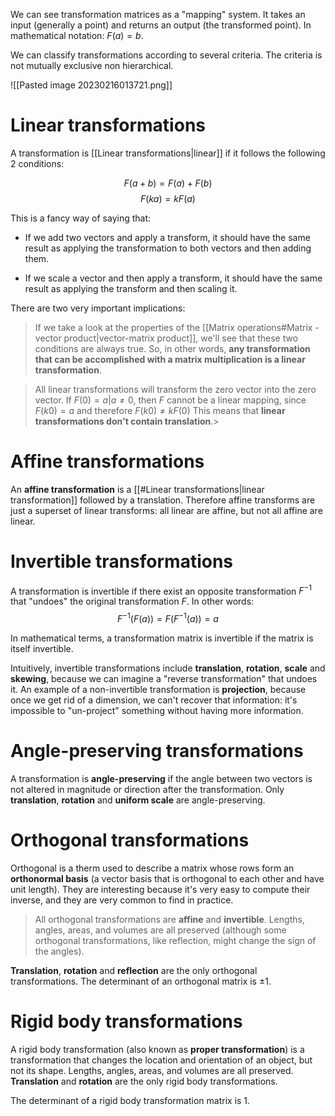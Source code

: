 
We can see transformation matrices as a "mapping" system. It takes an input (generally a point) and returns an output (the transformed point). In mathematical notation: $F(a) = b$.

We can classify transformations according to several criteria. The criteria is not mutually exclusive non hierarchical.

![[Pasted image 20230216013721.png]]

# Linear transformations

A transformation is [[Linear transformations|linear]] if it follows the following 2 conditions:

$$F(a+b) = F(a) + F(b)$$
$$F(ka) = kF(a)$$

This is a fancy way of saying that: 

- If we add two vectors and apply a transform, it should have the same result as applying the transformation to both vectors and then adding them.

- If we scale a vector and then apply a transform, it should have the same result as applying the transform and then scaling it.

There are two very important implications:

>If we take a look at the properties of the [[Matrix operations#Matrix - vector product|vector-matrix product]], we'll see that these two conditions are always true. So, in other words, **any transformation that can be accomplished with a matrix multiplication is a linear transformation**.

>All linear transformations will transform the zero vector into the zero vector. If $F(0) = a | a \neq 0$, then $F$ cannot be a linear mapping, since $F(k0) = a$ and therefore $F(k0) \neq kF(0)$ This means that **linear transformations don't contain translation**.>

# Affine transformations

An **affine transformation** is a [[#Linear transformations|linear transformation]] followed by a translation. Therefore affine transforms are just a superset of linear transforms: all linear are affine, but not all affine are linear. 

# Invertible transformations

A transformation is invertible if there exist an opposite transformation $F^{-1}$ that "undoes" the original transformation $F$. In other words:
$$F^{-1}(F(a)) = F(F^{-1}(a)) = a$$

In mathematical terms, a transformation matrix is invertible if the matrix is itself invertible. 

Intuitively, invertible transformations include **translation**, **rotation**, **scale** and **skewing**, because we can imagine a "reverse transformation" that undoes it. An example of a non-invertible transformation is **projection**, because once we get rid of a dimension, we can't recover that information: it's impossible to "un-project" something without having more information.

# Angle-preserving transformations

A transformation is **angle-preserving** if the angle between two vectors is not altered in magnitude or direction after the transformation. Only **translation**, **rotation** and **uniform scale** are angle-preserving.

# Orthogonal transformations

Orthogonal is a therm used to describe a matrix whose rows form an **orthonormal basis** (a vector basis that is orthogonal to each other and have unit length). They are interesting because it's very easy to compute their inverse, and they are very common to find in practice. 

>All orthogonal transformations are **affine** and **invertible**. Lengths, angles, areas, and volumes are all preserved (although some orthogonal transformations, like reflection, might change the sign of the angles). 

**Translation**, **rotation** and **reflection** are the only orthogonal transformations. The determinant of an orthogonal matrix is ±1.

# Rigid body transformations

A rigid body transformation (also known as **proper transformation**) is a transformation that changes the location and orientation of an object, but not its shape. Lengths, angles, areas, and volumes are all preserved. **Translation** and **rotation** are the only rigid body transformations.

The determinant of a rigid body transformation matrix is 1.